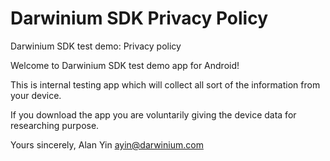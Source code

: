 # Darwinium SDK Privacy Policy

Darwinium SDK test demo: Privacy policy

Welcome to Darwinium SDK test demo app for Android!

This is internal testing app which will collect all sort of the information from your device.


If you download the app you are voluntarily giving the device data for researching purpose. 
 

Yours sincerely,
Alan Yin
ayin@darwinium.com
